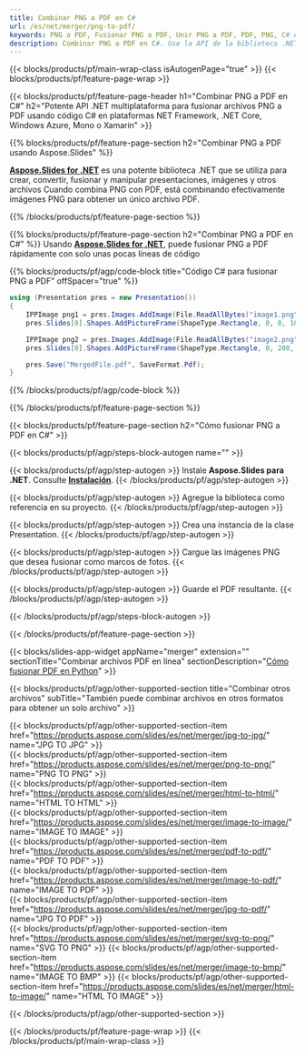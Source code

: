 ```yaml
---
title: Combinar PNG a PDF en C#
url: /es/net/merger/png-to-pdf/
keywords: PNG a PDF, Fusionar PNG a PDF, Unir PNG a PDF, PDF, PNG, C# API, Biblioteca .NET
description: Combinar PNG a PDF en C#. Use la API de la biblioteca .NET para combinar PNG y PDF
---
```


{{< blocks/products/pf/main-wrap-class isAutogenPage="true" >}}
{{< blocks/products/pf/feature-page-wrap >}}

{{< blocks/products/pf/feature-page-header h1="Combinar PNG a PDF en C#" h2="Potente API .NET multiplataforma para fusionar archivos PNG a PDF usando código C# en plataformas NET Framework, .NET Core, Windows Azure, Mono o Xamarin" >}}

{{% blocks/products/pf/feature-page-section h2="Combinar PNG a PDF usando Aspose.Slides" %}}

[**Aspose.Slides for .NET**](https://products.aspose.com/slides/es/net/) es una potente biblioteca .NET que se utiliza para crear, convertir, fusionar y manipular presentaciones, imágenes y otros archivos Cuando combina PNG con PDF, está combinando efectivamente imágenes PNG para obtener un único archivo PDF.

{{% /blocks/products/pf/feature-page-section %}}




{{% blocks/products/pf/feature-page-section  h2="Combinar PNG a PDF en C#" %}}
Usando [**Aspose.Slides for .NET**](https://products.aspose.com/slides/es/net/), puede fusionar PNG a PDF rápidamente con solo unas pocas líneas de código

{{% blocks/products/pf/agp/code-block title="Código C# para fusionar PNG a PDF" offSpacer="true" %}}
```cs
using (Presentation pres = new Presentation())
{
    IPPImage png1 = pres.Images.AddImage(File.ReadAllBytes("image1.png"));
    pres.Slides[0].Shapes.AddPictureFrame(ShapeType.Rectangle, 0, 0, 100, 100, png1);

    IPPImage png2 = pres.Images.AddImage(File.ReadAllBytes("image2.png"));
    pres.Slides[0].Shapes.AddPictureFrame(ShapeType.Rectangle, 0, 200, 100, 100, png2);

    pres.Save("MergedFile.pdf", SaveFormat.Pdf);
}
```
{{% /blocks/products/pf/agp/code-block %}}

{{% /blocks/products/pf/feature-page-section %}}




{{< blocks/products/pf/feature-page-section  h2="Cómo fusionar PNG a PDF en C#" >}}


{{< blocks/products/pf/agp/steps-block-autogen name="" >}}


{{< blocks/products/pf/agp/step-autogen >}}
Instale **Aspose.Slides para .NET**. Consulte [**Instalación**](https://docs.aspose.com/slides/net/installation/).
{{< /blocks/products/pf/agp/step-autogen >}}

{{< blocks/products/pf/agp/step-autogen >}}
Agregue la biblioteca como referencia en su proyecto.
{{< /blocks/products/pf/agp/step-autogen >}}

{{< blocks/products/pf/agp/step-autogen >}}
Crea una instancia de la clase Presentation.
{{< /blocks/products/pf/agp/step-autogen >}}

{{< blocks/products/pf/agp/step-autogen >}}
Cargue las imágenes PNG que desea fusionar como marcos de fotos.
{{< /blocks/products/pf/agp/step-autogen >}}

{{< blocks/products/pf/agp/step-autogen >}}
Guarde el PDF resultante.
{{< /blocks/products/pf/agp/step-autogen >}}


{{< /blocks/products/pf/agp/steps-block-autogen >}}


{{< /blocks/products/pf/feature-page-section >}}




{{< blocks/slides-app-widget  appName="merger" extension="" sectionTitle="Combinar archivos PDF en línea" sectionDescription="[Cómo fusionar PDF en Python](https://products.aspose.com/slides/es/python-net/merge/pdf/)" >}}

{{< blocks/products/pf/agp/other-supported-section title="Combinar otros archivos" subTitle="También puede combinar archivos en otros formatos para obtener un solo archivo" >}}

{{< blocks/products/pf/agp/other-supported-section-item href="https://products.aspose.com/slides/es/net/merger/jpg-to-jpg/" name="JPG TO JPG" >}}  
{{< blocks/products/pf/agp/other-supported-section-item href="https://products.aspose.com/slides/es/net/merger/png-to-png/" name="PNG TO PNG" >}}  
{{< blocks/products/pf/agp/other-supported-section-item href="https://products.aspose.com/slides/es/net/merger/html-to-html/" name="HTML TO HTML" >}}  
{{< blocks/products/pf/agp/other-supported-section-item href="https://products.aspose.com/slides/es/net/merger/image-to-image/" name="IMAGE TO IMAGE" >}}  
{{< blocks/products/pf/agp/other-supported-section-item href="https://products.aspose.com/slides/es/net/merger/pdf-to-pdf/" name="PDF TO PDF" >}}  
{{< blocks/products/pf/agp/other-supported-section-item href="https://products.aspose.com/slides/es/net/merger/image-to-pdf/" name="IMAGE TO PDF" >}}  
{{< blocks/products/pf/agp/other-supported-section-item href="https://products.aspose.com/slides/es/net/merger/jpg-to-pdf/" name="JPG TO PDF" >}}  
{{< blocks/products/pf/agp/other-supported-section-item href="https://products.aspose.com/slides/es/net/merger/svg-to-png/" name="SVG TO PNG" >}} 
{{< blocks/products/pf/agp/other-supported-section-item href="https://products.aspose.com/slides/es/net/merger/image-to-bmp/" name="IMAGE TO BMP" >}} 
{{< blocks/products/pf/agp/other-supported-section-item href="https://products.aspose.com/slides/es/net/merger/html-to-image/" name="HTML TO IMAGE" >}}  
  


{{< /blocks/products/pf/agp/other-supported-section >}}

{{< /blocks/products/pf/feature-page-wrap >}}
{{< /blocks/products/pf/main-wrap-class >}}